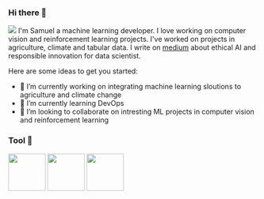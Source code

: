### Hi there 👋

![](https://drive.google.com/uc?export=view&id=1yd6ZGZu0FlGo8Bes-ww6H6ICFgR4Vnl7)
I'm Samuel a machine learning developer. I love working on computer vision and reinforcement learning projects. I've worked on projects in agriculture, climate and tabular data. I write on [medium](https://medium.com/@samuel-taiwo) about ethical AI and responsible innovation for data scientist.

<!--
**Leumastai/Leumastai** is a ✨ _special_ ✨ repository because its `README.md` (this file) appears on your GitHub profile.
Hi

-->
Here are some ideas to get you started:

- 🔭 I’m currently working on integrating machine learning sloutions to agriculture and climate change
- 🌱 I’m currently learning DevOps
- 👯 I’m looking to collaborate on intresting ML projects in computer vision and reinforcement learning
<!--
- 🤔 I’m looking for help with ...
- 💬 Ask me about ...
- 📫 How to reach me: ...
- 😄 Pronouns: ...
- ⚡ Fun fact: ...
-->

### Tool 🧰
<img src="https://drive.google.com/uc?export=view&id=1jwNbSFAGlk8e8B0xPfSpFRBscFbTu0qa" width="75" height="75"> <img src="https://drive.google.com/uc?export=view&id=1v3LFll6aU3_gZlw255gTWqhrfqBwZFX" width="75" height="75"> <img src="https://drive.google.com/uc?export=view&id=15bMgn6unJQZcV1WrSQpJBOGP4TEfs6hC" width="75" height="75">
